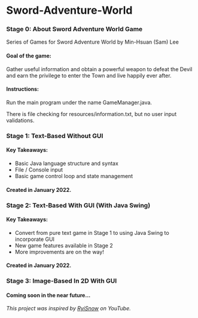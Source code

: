 # Sword-Adventure-World

### Stage 0: About Sword Adventure World Game

Series of Games for Sword Adventure World by Min-Hsuan (Sam) Lee

#### Goal of the game:

Gather useful information and obtain a powerful weapon
to defeat the Devil and earn the privilege to enter the Town and
live happily ever after.

#### Instructions:

Run the main program under the name GameManager.java.

There is file checking for resources/information.txt, but no user input validations.

### Stage 1: Text-Based Without GUI

#### Key Takeaways:

- Basic Java language structure and syntax
- File / Console input
- Basic game control loop and state management

#### Created in January 2022.

### Stage 2: Text-Based With GUI (With Java Swing)

#### Key Takeaways:

- Convert from pure text game in Stage 1 to using Java Swing to incorporate GUI
- New game features available in Stage 2
- More improvements are on the way!

#### Created in January 2022.

### Stage 3: Image-Based In 2D With GUI

#### Coming soon in the near future...

_This project was inspired by [RyiSnow](https://www.youtube.com/channel/UCS94AD0gxLakurK-6jnqV1w) on YouTube._
